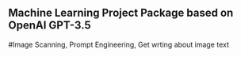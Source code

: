 ## Machine Learning Project Package based on OpenAI GPT-3.5
#Image Scanning, Prompt Engineering, Get wrting about image text

